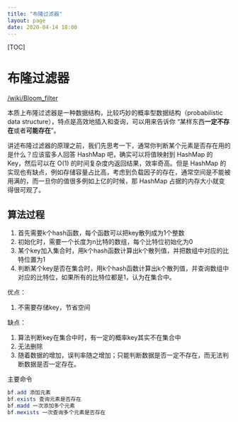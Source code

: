 ```yaml
---
title: "布隆过滤器"
layout: page
date: 2020-04-14 18:00
---
```


[TOC]

# 布隆过滤器

<a href="https://en.wikipedia.org/wiki/Bloom_filter" target="_blank">/wiki/Bloom_filter</a>

本质上布隆过滤器是一种数据结构，比较巧妙的概率型数据结构（probabilistic data structure），特点是高效地插入和查询，可以用来告诉你 “某样东西**一定不存在**或者**可能存在**”。

讲述布隆过滤器的原理之前，我们先思考一下，通常你判断某个元素是否存在用的是什么？应该蛮多人回答 HashMap 吧，确实可以将值映射到 HashMap 的 Key，然后可以在 O(1) 的时间复杂度内返回结果，效率奇高。但是 HashMap 的实现也有缺点，例如存储容量占比高，考虑到负载因子的存在，通常空间是不能被用满的，而一旦你的值很多例如上亿的时候，那 HashMap 占据的内存大小就变得很可观了。

## 算法过程

1. 首先需要k个hash函数，每个函数可以把key散列成为1个整数
2. 初始化时，需要一个长度为n比特的数组，每个比特位初始化为0
3. 某个key加入集合时，用k个hash函数计算出k个散列值，并把数组中对应的比特位置为1
4. 判断某个key是否在集合时，用k个hash函数计算出k个散列值，并查询数组中对应的比特位，如果所有的比特位都是1，认为在集合中。

优点：

1. 不需要存储key，节省空间

缺点：

1. 算法判断key在集合中时，有一定的概率key其实不在集合中
2. 无法删除
3. 随着数据的增加，误判率随之增加；只能判断数据是否一定不存在，而无法判断数据是否一定存在。

主要命令

```java
bf.add 添加元素
bf.exists 查询元素是否存在
bf.madd 一次添加多个元素
bf.mexists 一次查询多个元素是否存在
```
